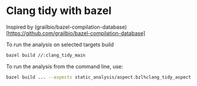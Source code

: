 # Clang tidy with bazel

Inspired by (grailbio/bazel-compilation-database)[https://github.com/grailbio/bazel-compilation-database]

To run the analysis on selected targets build
```bash
bazel build //:clang_tidy_main
```

To run the analysis from the command line, use:
```bash
bazel build ... --aspects static_analysis/aspect.bzl%clang_tidy_aspect
```

